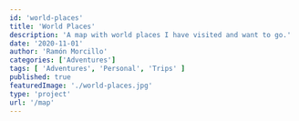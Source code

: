 ```yaml
---
id: 'world-places'
title: 'World Places'
description: 'A map with world places I have visited and want to go.'
date: '2020-11-01'
author: 'Ramón Morcillo'
categories: ['Adventures']
tags: [ 'Adventures', 'Personal', 'Trips' ]
published: true
featuredImage: './world-places.jpg'
type: 'project'
url: '/map'
---
```


